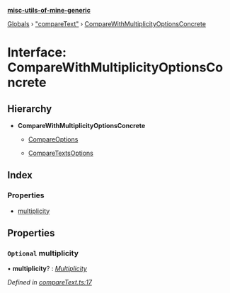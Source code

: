 **[misc-utils-of-mine-generic](../README.md)**

[Globals](../globals.md) › ["compareText"](../modules/_comparetext_.md) › [CompareWithMultiplicityOptionsConcrete](_comparetext_.comparewithmultiplicityoptionsconcrete.md)

# Interface: CompareWithMultiplicityOptionsConcrete

## Hierarchy

* **CompareWithMultiplicityOptionsConcrete**

  * [CompareOptions](_comparetext_.compareoptions.md)

  * [CompareTextsOptions](_comparetext_.comparetextsoptions.md)

## Index

### Properties

* [multiplicity](_comparetext_.comparewithmultiplicityoptionsconcrete.md#optional-multiplicity)

## Properties

### `Optional` multiplicity

• **multiplicity**? : *[Multiplicity](../modules/_comparetext_.md#multiplicity)*

*Defined in [compareText.ts:17](https://github.com/cancerberoSgx/misc-utils-of-mine/blob/66687a2/misc-utils-of-mine-generic/src/compareText.ts#L17)*